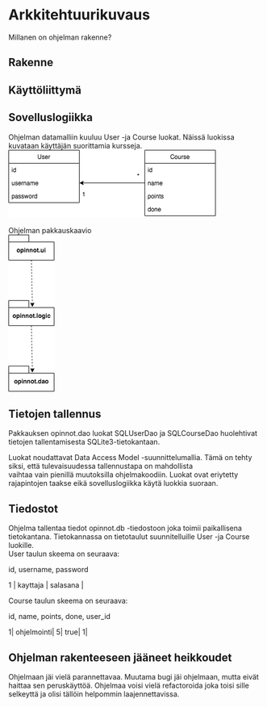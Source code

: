 # Arkkitehtuurikuvaus

Millanen on ohjelman rakenne?

## Rakenne
  
## Käyttöliittymä

## Sovelluslogiikka
Ohjelman datamalliin kuuluu User -ja Course luokat. Näissä luokissa kuvataan käyttäjän suorittamia kursseja.  
![alt text](https://github.com/joonissi/ot-harjoitustyo/blob/master/dokumentaatio/luokkakaavio.png "luokkakaavio")  
  
Ohjelman pakkauskaavio  
![alt text](https://github.com/joonissi/ot-harjoitustyo/blob/master/dokumentaatio/pakkauskaavio.png "pakkauskaavaio")  
  
## Tietojen tallennus  

Pakkauksen opinnot.dao luokat SQLUserDao ja SQLCourseDao huolehtivat tietojen tallentamisesta SQLite3-tietokantaan.  
  
Luokat noudattavat Data Access Model -suunnittelumallia. Tämä on tehty siksi, että tulevaisuudessa tallennustapa on mahdollista  
vaihtaa vain pienillä muutoksilla ohjelmakoodiin. Luokat ovat eriytetty rajapintojen taakse eikä sovelluslogiikka käytä luokkia suoraan.

## Tiedostot

Ohjelma tallentaa tiedot opinnot.db -tiedostoon joka toimii paikallisena tietokantana. Tietokannassa on tietotaulut suunnitelluille User -ja Course luokille.  
User taulun skeema on seuraava:
  
id, username, password  
  
1 | kayttaja | salasana |  
  
  
Course taulun skeema on seuraava:  
  
id, name, points, done, user_id  
  
1| ohjelmointi| 5| true| 1|
  

## Ohjelman rakenteeseen jääneet heikkoudet
Ohjelmaan jäi vielä parannettavaa. Muutama bugi jäi ohjelmaan, mutta eivät haittaa sen peruskäyttöä.
Ohjelmaa voisi vielä refactoroida joka toisi sille selkeyttä ja olisi tällöin helpommin laajennettavissa.
  
